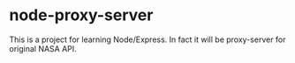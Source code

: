 # node-proxy-server
This is a project for learning Node/Express. In fact it will be proxy-server for original NASA API.
